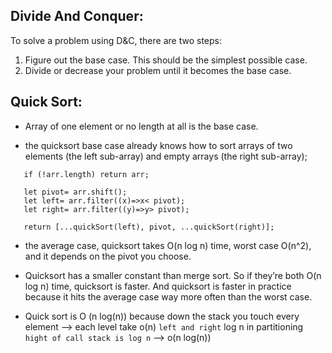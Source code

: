 ## Divide And Conquer:
To solve a problem using D&C, there are two steps:
1. Figure out the base case. This should be the simplest possible case.
2. Divide or decrease your problem until it becomes the base case.


## Quick Sort:
- Array of one element or no length at all is the base case.

- the quicksort base case already
knows how to sort arrays of two elements (the left sub-array) and
empty arrays (the right sub-array);

```
   if (!arr.length) return arr;

   let pivot= arr.shift();
   let left= arr.filter((x)=>x< pivot);
   let right= arr.filter((y)=>y> pivot);

   return [...quickSort(left), pivot, ...quickSort(right)];
```

- the average
case, quicksort takes O(n log n) time, worst case O(n^2), and it depends on the pivot you choose.

- Quicksort has a smaller constant than
merge sort. So if they’re both O(n log n) time, quicksort is faster. And
quicksort is faster in practice because it hits the average case way more
often than the worst case.

- Quick sort is O (n log(n)) because down the stack you touch every element --> each level take o(n) `left and right`
log n in partitioning `hight of call stack is log n`  --> o(n log(n)) 

